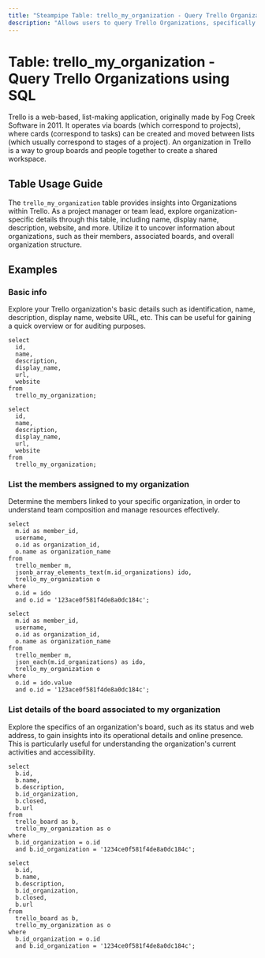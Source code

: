 ```yaml
---
title: "Steampipe Table: trello_my_organization - Query Trello Organizations using SQL"
description: "Allows users to query Trello Organizations, specifically providing details about organization's name, display name, description, website, and more."
---
```


# Table: trello_my_organization - Query Trello Organizations using SQL

Trello is a web-based, list-making application, originally made by Fog Creek Software in 2011. It operates via boards (which correspond to projects), where cards (correspond to tasks) can be created and moved between lists (which usually correspond to stages of a project). An organization in Trello is a way to group boards and people together to create a shared workspace.

## Table Usage Guide

The `trello_my_organization` table provides insights into Organizations within Trello. As a project manager or team lead, explore organization-specific details through this table, including name, display name, description, website, and more. Utilize it to uncover information about organizations, such as their members, associated boards, and overall organization structure.

## Examples

### Basic info
Explore your Trello organization's basic details such as identification, name, description, display name, website URL, etc. This can be useful for gaining a quick overview or for auditing purposes.

```sql+postgres
select
  id,
  name,
  description,
  display_name,
  url,
  website
from
  trello_my_organization;
```

```sql+sqlite
select
  id,
  name,
  description,
  display_name,
  url,
  website
from
  trello_my_organization;
```

### List the members assigned to my organization
Determine the members linked to your specific organization, in order to understand team composition and manage resources effectively.

```sql+postgres
select
  m.id as member_id,
  username,
  o.id as organization_id,
  o.name as organization_name
from
  trello_member m,
  jsonb_array_elements_text(m.id_organizations) ido,
  trello_my_organization o
where
  o.id = ido
  and o.id = '123ace0f581f4de8a0dc184c';
```

```sql+sqlite
select
  m.id as member_id,
  username,
  o.id as organization_id,
  o.name as organization_name
from
  trello_member m,
  json_each(m.id_organizations) as ido,
  trello_my_organization o
where
  o.id = ido.value
  and o.id = '123ace0f581f4de8a0dc184c';
```

### List details of the board associated to my organization
Explore the specifics of an organization's board, such as its status and web address, to gain insights into its operational details and online presence. This is particularly useful for understanding the organization's current activities and accessibility.

```sql+postgres
select
  b.id,
  b.name,
  b.description,
  b.id_organization,
  b.closed,
  b.url
from
  trello_board as b,
  trello_my_organization as o
where
  b.id_organization = o.id
  and b.id_organization = '1234ce0f581f4de8a0dc184c';
```

```sql+sqlite
select
  b.id,
  b.name,
  b.description,
  b.id_organization,
  b.closed,
  b.url
from
  trello_board as b,
  trello_my_organization as o
where
  b.id_organization = o.id
  and b.id_organization = '1234ce0f581f4de8a0dc184c';
```